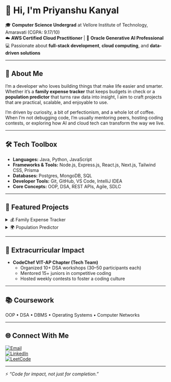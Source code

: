# 👋 Hi, I'm Priyanshu Kanyal  

🎓 **Computer Science Undergrad** at Vellore Institute of Technology, Amaravati (CGPA: 9.17/10)  
☁️ **AWS Certified Cloud Practitioner** | 🤖 **Oracle Generative AI Professional**  
💻 Passionate about **full-stack development**, **cloud computing**, and **data-driven solutions**  

---

## 🚀 About Me  
I’m a developer who loves building things that make life easier and smarter. Whether it’s a **family expense tracker** that keeps budgets in check or a **population predictor** that turns raw data into insight, I aim to craft projects that are practical, scalable, and enjoyable to use.  

I’m driven by curiosity, a bit of perfectionism, and a whole lot of coffee. When I’m not debugging code, I’m usually mentoring peers, hosting coding contests, or exploring how AI and cloud tech can transform the way we live.  

---

## 🛠️ Tech Toolbox  
- **Languages:** Java, Python, JavaScript  
- **Frameworks & Tools:** Node.js, Express.js, React.js, Next.js, Tailwind CSS, Prisma  
- **Databases:** Postgres, MongoDB, SQL  
- **Developer Tools:** Git, GitHub, VS Code, IntelliJ IDEA  
- **Core Concepts:** OOP, DSA, REST APIs, Agile, SDLC  

---

## 📂 Featured Projects  

<details>
<summary>💰 Family Expense Tracker</summary>

A full-stack app to manage & visualize expenses for 10+ user profiles.  

- Built with **Next.js + Node.js + Postgres**  
- Real-time updates with **Prisma ORM** and **Recharts**  
- Responsive dashboards for category/timeline-based filtering  

</details>

<details>
<summary>🌍 Population Predictor</summary>

A Python-based regression model predicting population trends across 150+ countries.  

- Used **Matplotlib + Seaborn** for insightful visualizations  
- Comparative dashboards highlighting urbanization shifts and growth patterns  

</details>

---

## 🎯 Extracurricular Impact  
- **CodeChef VIT-AP Chapter (Tech Team)**  
   - Organized 10+ DSA workshops (30–50 participants each)  
   - Mentored 15+ juniors in competitive coding  
   - Hosted weekly contests to foster a coding culture  

---

## 📚 Coursework  
OOP • DSA • DBMS • Operating Systems • Computer Networks  

---

## 🌐 Connect With Me  
[![Email](https://img.shields.io/badge/Email-kanyalpriyanshu1%40gmail.com-red?style=flat-square&logo=gmail)](mailto:kanyalpriyanshu1@gmail.com)  
[![LinkedIn](https://img.shields.io/badge/LinkedIn-Priyanshu%20Kanyal-blue?style=flat-square&logo=linkedin)](https://www.linkedin.com/in/priyanshu-kanyal-7808a7275)  
[![LeetCode](https://img.shields.io/badge/LeetCode-Priyanshu--Kanyal-orange?style=flat-square&logo=leetcode)](https://leetcode.com/u/Priyanshu--Kanyal/)  

---

⚡ *“Code for impact, not just for completion.”*  
